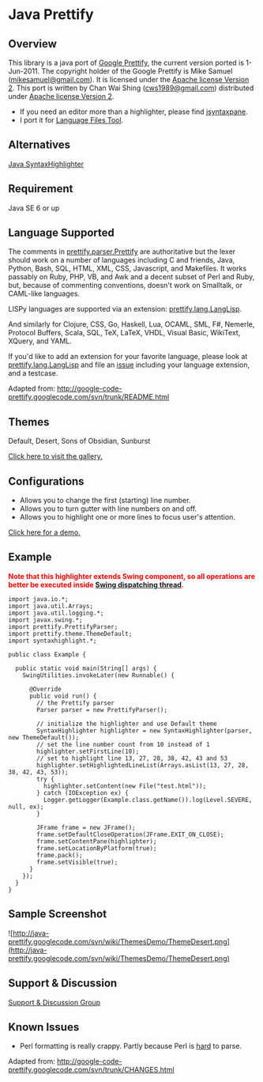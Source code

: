 # Java Prettify #



## Overview ##
This library is a java port of [Google Prettify](http://google-code-prettify.googlecode.com), the current version ported is 1-Jun-2011. The copyright holder of the
Google Prettify is Mike Samuel (mikesamuel@gmail.com). It is licensed under the [Apache license Version 2](http://www.opensource.org/licenses/Apache-2.0). This port is written by Chan Wai Shing (cws1989@gmail.com) distributed under
[Apache license Version 2](http://www.opensource.org/licenses/Apache-2.0).

  * If you need an editor more than a highlighter, please find [jsyntaxpane](http://code.google.com/p/jsyntaxpane/).
  * I port it for [Language Files Tool](http://code.google.com/p/language-files-tool/).

## Alternatives ##
[Java SyntaxHighlighter](http://code.google.com/p/java-syntax-highlighter/)

## Requirement ##
Java SE 6 or up

## Language Supported ##
The comments in [prettify.parser.Prettify](http://java-prettify.googlecode.com/svn/trunk/javadoc/prettify/parser/Prettify.html) are authoritative but the lexer should work on a number of languages including C and friends, Java, Python, Bash, SQL, HTML, XML, CSS, Javascript, and Makefiles. It works passably on Ruby, PHP, VB, and Awk and a decent subset of Perl and Ruby, but, because of commenting conventions, doesn't work on Smalltalk, or CAML-like languages.

LISPy languages are supported via an extension: [prettify.lang.LangLisp](http://java-prettify.googlecode.com/svn/trunk/javadoc/prettify/lang/LangLisp.html).

And similarly for Clojure, CSS, Go, Haskell, Lua, OCAML, SML, F#, Nemerle, Protocol Buffers, Scala, SQL, TeX, LaTeX, VHDL, Visual Basic, WikiText, XQuery, and YAML.

If you'd like to add an extension for your favorite language, please look at [prettify.lang.LangLisp](http://code.google.com/p/java-prettify/source/browse/trunk/src/prettify/lang/LangLisp.java) and file an [issue](http://code.google.com/p/google-code-prettify/issues/list) including your language extension, and a testcase.

Adapted from: http://google-code-prettify.googlecode.com/svn/trunk/README.html

## Themes ##
Default, Desert, Sons of Obsidian, Sunburst

[Click here to visit the gallery.](ThemesDemo.md)

## Configurations ##
  * Allows you to change the first (starting) line number.
  * Allows you to turn gutter with line numbers on and off.
  * Allows you to highlight one or more lines to focus user's attention.

[Click here for a demo.](ConfigurationsDemo.md)

## Example ##
<b><font color='red'>Note that this highlighter extends Swing component, so all operations are better be executed inside <a href='http://en.wikipedia.org/wiki/Event_dispatching_thread'>Swing dispatching thread</a>.</font></b>
```
import java.io.*;
import java.util.Arrays;
import java.util.logging.*;
import javax.swing.*;
import prettify.PrettifyParser;
import prettify.theme.ThemeDefault;
import syntaxhighlight.*;

public class Example {

  public static void main(String[] args) {
    SwingUtilities.invokeLater(new Runnable() {

      @Override
      public void run() {
        // the Prettify parser
        Parser parser = new PrettifyParser();

        // initialize the highlighter and use Default theme
        SyntaxHighlighter highlighter = new SyntaxHighlighter(parser, new ThemeDefault());
        // set the line number count from 10 instead of 1
        highlighter.setFirstLine(10);
        // set to highlight line 13, 27, 28, 38, 42, 43 and 53
        highlighter.setHighlightedLineList(Arrays.asList(13, 27, 28, 38, 42, 43, 53));
        try {
          highlighter.setContent(new File("test.html"));
        } catch (IOException ex) {
          Logger.getLogger(Example.class.getName()).log(Level.SEVERE, null, ex);
        }

        JFrame frame = new JFrame();
        frame.setDefaultCloseOperation(JFrame.EXIT_ON_CLOSE);
        frame.setContentPane(highlighter);
        frame.setLocationByPlatform(true);
        frame.pack();
        frame.setVisible(true);
      }
    });
  }
}
```

## Sample Screenshot ##
![http://java-prettify.googlecode.com/svn/wiki/ThemesDemo/ThemeDesert.png](http://java-prettify.googlecode.com/svn/wiki/ThemesDemo/ThemeDesert.png)

## Support & Discussion ##
[Support & Discussion Group](http://groups.google.com/group/java-prettify)

## Known Issues ##
  * Perl formatting is really crappy. Partly because Perl is [hard](http://www.perlmonks.org/?node_id=663393) to parse.

Adapted from: http://google-code-prettify.googlecode.com/svn/trunk/CHANGES.html